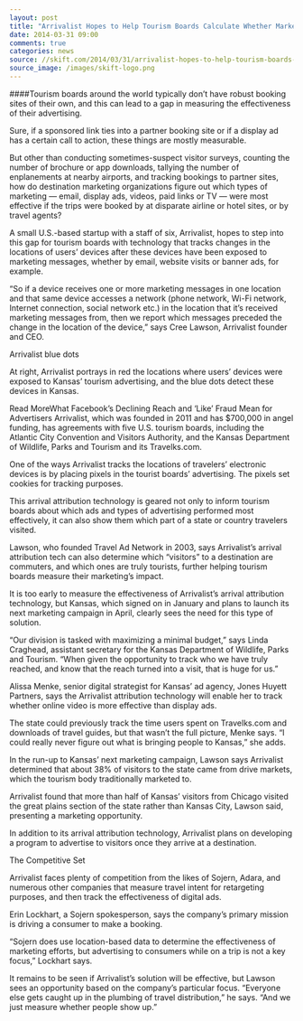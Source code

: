 ```yaml
---
layout: post
title: "Arrivalist Hopes to Help Tourism Boards Calculate Whether Marketing Actually Turns Into Visits"
date: 2014-03-31 09:00
comments: true
categories: news
source: //skift.com/2014/03/31/arrivalist-hopes-to-help-tourism-boards-calculate-whether-marketing-actually-turns-into-visits/
source_image: /images/skift-logo.png
---
```


####Tourism boards around the world typically don’t have robust booking sites of their own, and this can lead to a gap in measuring the effectiveness of their advertising.

Sure, if a sponsored link ties into a partner booking site or if a display ad has a certain call to action, these things are mostly measurable.


But other than conducting sometimes-suspect visitor surveys, counting the number of brochure or app downloads, tallying the number of enplanements at nearby airports, and tracking bookings to partner sites, how do destination marketing organizations figure out which types of marketing — email, display ads, videos, paid links or TV — were most effective if the trips were booked by at disparate airline or hotel sites, or by travel agents?

A small U.S.-based startup with a staff of six, Arrivalist, hopes to step into this gap for tourism boards with technology that tracks changes in the locations of users’ devices after these devices have been exposed to marketing messages, whether by email, website visits or banner ads, for example.

“So if a device receives one or more marketing messages in one location and that same device accesses a network (phone network, Wi-Fi network, Internet connection, social network etc.) in the location that it’s received marketing messages from, then we report which messages preceded the change in the location of the device,” says Cree Lawson, Arrivalist founder and CEO.

Arrivalist blue dots

At right, Arrivalist portrays in red the locations where users’ devices were exposed to Kansas’ tourism advertising, and the blue dots detect these devices in Kansas.

Read MoreWhat Facebook’s Declining Reach and ‘Like’ Fraud Mean for Advertisers
Arrivalist, which was founded in 2011 and has $700,000 in angel funding, has agreements with five U.S. tourism boards, including the Atlantic City Convention and Visitors Authority, and the Kansas Department of Wildlife, Parks and Tourism and its Travelks.com.

One of the ways Arrivalist tracks the locations of travelers’ electronic devices is by placing pixels in the tourist boards’ advertising. The  pixels set cookies for tracking purposes.

This arrival attribution technology is geared not only to inform tourism boards about which ads and types of advertising performed most effectively, it can also show them which part of a state or country travelers visited.

Lawson, who founded Travel Ad Network in 2003, says Arrivalist’s arrival attribution tech can also determine which “visitors” to a destination are commuters, and which ones are truly tourists, further helping tourism boards measure their marketing’s impact.

It is too early to measure the effectiveness of Arrivalist’s arrival attribution technology, but Kansas, which signed on in January and plans to launch its next marketing campaign in April, clearly sees the need for this type of solution.

“Our division is tasked with maximizing a minimal budget,” says Linda Craghead, assistant secretary for the Kansas Department of Wildlife, Parks and Tourism. “When given the opportunity to track who we have truly reached, and know that the reach turned into a visit, that is huge for us.”

Alissa Menke, senior digital strategist for Kansas’ ad agency, Jones Huyett Partners, says the Arrivalist attribution technology will enable her to track whether online video is more effective than display ads.

The state could previously track the time users spent on Travelks.com and downloads of travel guides, but that wasn’t the full picture, Menke says. “I could really never figure out what is bringing people to Kansas,” she adds.

In the run-up to Kansas’ next marketing campaign, Lawson says Arrivalist determined that about 38% of visitors to the state came from drive markets, which the tourism body traditionally marketed to.

Arrivalist found that more than half of Kansas’ visitors from Chicago visited the great plains section of the state rather than Kansas City, Lawson said, presenting a marketing opportunity.

In addition to its arrival attribution technology, Arrivalist plans on developing a program to advertise to visitors once they arrive at a destination.

The Competitive Set

Arrivalist faces plenty of competition from the likes of Sojern, Adara, and numerous other companies that measure travel intent for retargeting purposes, and then track the effectiveness of digital ads.

Erin Lockhart, a Sojern spokesperson, says the company’s primary mission is driving a consumer to make a booking.

“Sojern does use location-based data to determine the effectiveness of marketing efforts, but advertising to consumers while on a trip is not a key focus,” Lockhart says.

It remains to be seen if Arrivalist’s solution will be effective, but Lawson sees an opportunity based on the company’s particular focus.  “Everyone else gets caught up in the plumbing of travel distribution,” he says. “And we just measure whether people show up.”